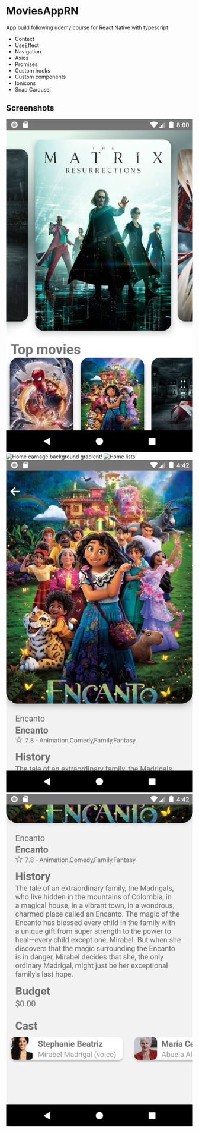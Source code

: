 # MoviesAppRN
App build following udemy course for React Native with typescript

- Context
- UseEffect
- Navigation
- Axios
- Promises
- Custom hooks
- Custom components
- Ionicons
- Snap Carousel

## Screenshots

![Home!](src/assets/home.png "Home")
![Home carnage background gradient!](src/assets/home-carnage.png "Home background gradient")
![Home lists!](src/assets/home-lists.png "Home lists")
![Movie detail!](src/assets/detail.png "Detail")
![Movie detail scroll!](src/assets/detail-scroll.png "Detail scroll")
